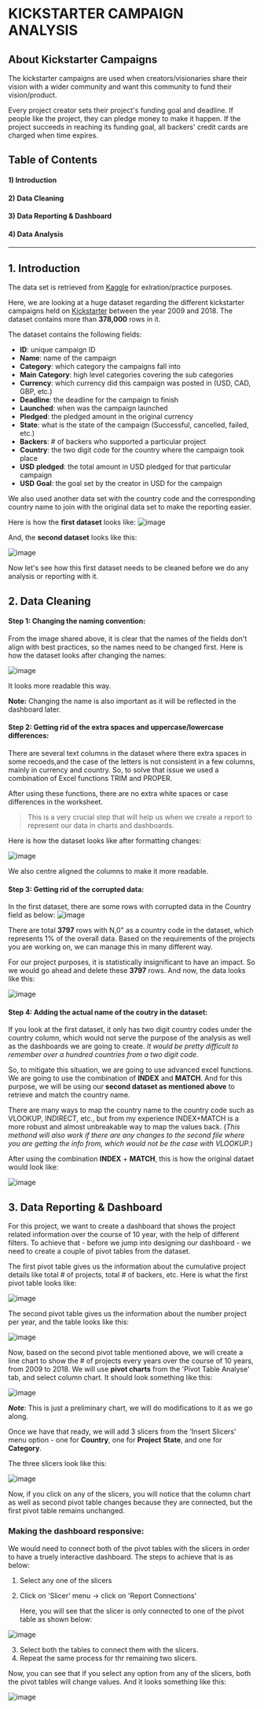 # KICKSTARTER CAMPAIGN ANALYSIS

## About Kickstarter Campaigns
The kickstarter campaigns are used when creators/visionaries share their vision with a wider community and want this community to fund their vision/product. 

Every project creator sets their project's funding goal and deadline. If people like the project, they can pledge money to make it happen. If the project succeeds in reaching its funding goal, all backers' credit cards are charged when time expires.

## Table of Contents
#### 1) Introduction
#### 2) Data Cleaning
#### 3) Data Reporting & Dashboard
#### 4) Data Analysis
____________________________________________________________________________________________________________________________________________________________________

## 1. Introduction
The data set is retrieved from [Kaggle](https://www.kaggle.com/) for exlration/practice purposes.

Here, we are looking at a huge dataset regarding the different kickstarter campaigns held on [Kickstarter](https://www.kickstarter.com/) between the year 2009 and 2018.
The dataset contains more than **378,000** rows in it. 

The dataset contains the following fields:
- **ID**: unique campaign ID
- **Name**: name of the campaign
- **Category**: which category the campaigns fall into
- **Main** **Category**: high level categories covering the sub categories
- **Currency**: which currency did this campaign was posted in (USD, CAD, GBP, etc.)
- **Deadline**: the deadline for the campaign to finish
- **Launched**: when was the campaign launched
- **Pledged**: the pledged amount in the original currency
- **State**: what is the state of the campaign (Successful, cancelled, failed, etc.)
- **Backers**: # of backers who supported a particular project
- **Country**: the two digit code for the country where the campaign took place
- **USD** **pledged**: the total amount in USD pledged for that particular campaign
- **USD** **Goal**: the goal set by the creator in USD for the campaign

We also used another data set with the country code and the corresponding country name to join with the original data set to make the reporting easier.


Here is how the **first dataset** looks like:
![image](https://user-images.githubusercontent.com/13681798/116826535-6c79d300-ab62-11eb-826e-c490b6187735.png)


And, the **second dataset** looks like this:

![image](https://user-images.githubusercontent.com/13681798/116826411-d5ad1680-ab61-11eb-8015-a186a6e6d50d.png)

Now let's see how this first dataset needs to be cleaned before we do any analysis or reporting with it.


## 2. Data Cleaning

#### Step 1: Changing the naming convention:
   From the image shared above, it is clear that the names of the fields don't align with best practices, so the names need to be changed first. Here is how the dataset looks after changing the names:
   
![image](https://user-images.githubusercontent.com/13681798/116827765-c2517980-ab68-11eb-9432-758d966ff7b4.png)

It looks more readable this way. 

**Note:** Changing the name is also important as it will be reflected in the dashboard later.

#### Step 2: Getting rid of the extra spaces and uppercase/lowercase differences:
   There are several text columns in the dataset where there extra spaces in some recoeds,and the case of the letters is not consistent in a few columns, mainly in currency and country. So, to solve that issue we used a combination of Excel functions TRIM and PROPER.
   
   After using these functions, there are no extra white spaces or case differences in the worksheet.
   > This is a very crucial step that will help us when we create a report to represent our data in charts and dashboards.
   
   Here is how the dataset looks like after formatting changes:
   
![image](https://user-images.githubusercontent.com/13681798/116828556-6dfcc880-ab6d-11eb-823e-367edc1b4d7e.png)

   We also centre aligned the columns to make it more readable.

#### Step 3: Getting rid of the corrupted data:
   In the first dataset, there are some rows with corrupted data in the Country field as below:
![image](https://user-images.githubusercontent.com/13681798/116875911-a9d57380-abe9-11eb-9c99-4c206d33e293.png)

There are total **3797** rows with N,0" as a country code in the dataset, which represents 1% of the overall data.
Based on the requirements of the projects you are working on, we can manage this in many different way.

For our project purposes, it is statistically insignificant to have an impact. So we would go ahead and delete these **3797** rows.
And now, the data looks like this:

![image](https://user-images.githubusercontent.com/13681798/116876948-43e9eb80-abeb-11eb-9839-c07430ef2695.png)

#### Step 4: Adding the actual name of the coutry in the dataset:
   If you look at the first dataset, it only has two digit country codes under the country column, which would not serve the purpose of the analysis as well as the dashboards we are going to create. _It would be pretty difficult to remember over a hundred countries from a two digit code._
   
   So, to mitigate this situation, we are going to use advanced excel functions. We are going to use the combination of **INDEX** and **MATCH**. And for this purpose, we will be using our **second dataset as mentioned above** to retrieve and match the country name.
   
   There are many ways to map the country name to the country code such as VLOOKUP, INDIRECT, etc., but from my experience INDEX+MATCH is a more robust and almost unbreakable way to map the values back. (_This methond will also work if there are any changes to the second file where you are getting the info from, which would not be the case with VLOOKUP._)
   
   After using the combination **INDEX** + **MATCH**, this is how the original dataet would look like:
   
![image](https://user-images.githubusercontent.com/13681798/117592551-fb5c9180-b106-11eb-898d-8be1384fbd3c.png)


## 3. Data Reporting & Dashboard

For this project, we want to create a dashboard that shows the project related information over the course of 10 year, with the help of different filters. To achieve that - before we jump into designing our dashboard - we need to create a couple of pivot tables from the dataset.

The first pivot table gives us the information about the cumulative project details like total # of projects, total # of backers, etc. Here is what the first pivot table looks like:

![image](https://user-images.githubusercontent.com/13681798/117742292-6757fc00-b1d2-11eb-87a0-6cadd9b6a274.png)


The second pivot table gives us the information about the number project per year, and the table looks like this:

![image](https://user-images.githubusercontent.com/13681798/117742429-c453b200-b1d2-11eb-9aca-37a8605983fd.png)


Now, based on the second pivot table mentioned above, we will create a line chart to show the # of projects every years over the course of 10 years, from 2009 to 2018.
We will use **pivot charts** from the 'Pivot Table Analyse' tab, and select column chart. It should look something like this:

![image](https://user-images.githubusercontent.com/13681798/117743220-5e682a00-b1d4-11eb-9e8c-bf0ef64ee508.png)

_**Note**_: This is just a preliminary chart, we will do modifications to it as we go along.

Once we have that ready, we will add 3 slicers from the 'Insert Slicers' menu option - one for **Country**, one for **Project** **State**, and one for **Category**.

The three slicers look like this:

![image](https://user-images.githubusercontent.com/13681798/117743763-6d031100-b1d5-11eb-904f-21c3cdb9a53b.png)


Now, if you click on any of the slicers, you will notice that the column chart as well as second pivot table changes because they are connected, but the first pivot table remains unchanged.


### Making the dashboard responsive:

We would need to connect both of the pivot tables with the slicers in order to have a truely interactive dashboard. The steps to achieve that is as below:
1) Select any one of the slicers
2) Click on 'Slicer' menu -> click on 'Report Connections'

      Here, you will see that the slicer is only connected to one of the pivot table as shown below:
      
![image](https://user-images.githubusercontent.com/13681798/117744643-17c7ff00-b1d7-11eb-9ebf-e4edfbb82fb6.png)


3) Select both the tables to connect them with the slicers.
4) Repeat the same process for thr remaining two slicers.

Now, you can see that if you select any option from any of the slicers, both the pivot tables will change values. 
And it looks something like this:

![image](https://user-images.githubusercontent.com/13681798/117973186-10e5dd00-b2fa-11eb-9428-f9bfdb6a05c3.png)




